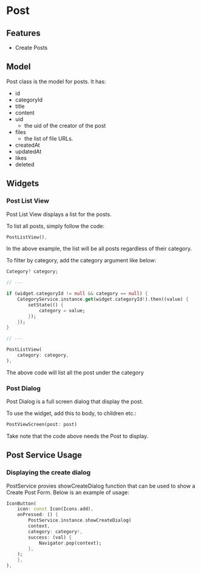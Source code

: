 # Post

## Features

- Create Posts

## Model

Post class is the model for posts.
It has:

- id
- categoryId
- title
- content
- uid
  - the uid of the creator of the post
- files
  - the list of file URLs.
- createdAt
- updatedAt
- likes
- deleted

## Widgets

### Post List View

Post List View displays a list for the posts.

To list all posts, simply follow the code:

```dart
PostListView(),
```

In the above example, the list will be all posts regardless of their category.

To filter by category, add the category argument like below:

```dart
Category? category;

// ---

if (widget.categoryId != null && category == null) {
    CategoryService.instance.get(widget.categoryId!).then((value) {
        setState(() {
            category = value;
        });
    });
}

// ---

PostListView(
    category: category,
),
```

The above code will list all the post under the category

### Post Dialog

Post Dialog is a full screen dialog that display the post.

To use the widget, add this to body, to children etc.:

```dart
PostViewScreen(post: post)
```

Take note that the code above needs the Post to display.

## Post Service Usage

### Displaying the create dialog

PostService provies showCreateDialog function that can be used to show a Create Post Form. Below is an example of usage:

<!-- showCreateDialog doesn't exists [??] -->

```dart
IconButton(
    icon: const Icon(Icons.add),
    onPressed: () {
        PostService.instance.showCreateDialog(
        context,
        category: category!,
        success: (val) {
            Navigator.pop(context);
        },
    );
    },
),
```

